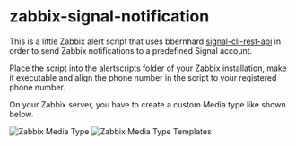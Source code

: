 # zabbix-signal-notification

This is a little Zabbix alert script that uses bbernhard [signal-cli-rest-api](https://github.com/bbernhard/signal-cli-rest-api) in order to send Zabbix notifications to a predefined Signal account.

Place the script into the alertscripts folder of your Zabbix installation, make it executable and align the <sender> phone number in the script to your registered phone number.

On your Zabbix server, you have to create a custom Media type like shown below.

![Zabbix Media Type](https://github.com/FloGatt/zabbix-signal-notification/blob/MASTER/zabbix_media_type.png)
![Zabbix Media Type Templates](https://github.com/FloGatt/zabbix-signal-notification/blob/MASTER/zabbix_message_templates.png)


